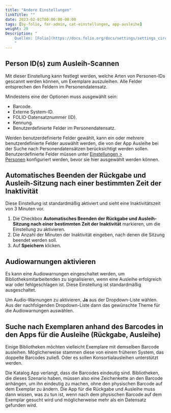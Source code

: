 ```yaml
---
title: "Andere Einstellungen"
linkTitle: ""
date: 2023-02-01T00:00:00-00:00
tags: [by-folio, for-admin, cat-einstellungen, app-ausleihe]
weight: 20
Description: "
    Quellen: [Folio](https://docs.folio.org/docs/settings/settings_circulation/settings_circulation/#settings--circulation--other-settings ) & [GBV](https://info.gbv.de/display/FOLIOGBVEXTERN/Einstellungen+(Ausleihe):+Andere+Einstellungen)
    "
---
```


## Person ID(s) zum Ausleih-Scannen

Mit dieser Einstellung kann festlegt werden, welche Arten von Personen-IDs gescannt werden können, um Exemplare auszuleihen. Alle Felder entsprechen den Feldern im Personendatensatz.

Mindestens eine der Optionen muss ausgewählt sein:

-   Barcode.
-   Externe System-ID.
-   FOLIO-Datensatznummer (ID).
-   Kennung.
-   Benutzerdefinierte Felder im Personendatensatz.

Werden benutzerdefinierte Felder gewählt, kann ein oder mehrere benutzerdefinierte Felder auswählt werden, die von der App Ausleihe bei der Suche nach Personendatensätzen berücksichtigt werden sollen. Benutzerdefinierte Felder müssen unter [Einstellungen > Personen](https://info.gbv.de/pages/viewpage.action?pageId=841416803) konfiguriert werden, bevor sie hier ausgewählt werden können.

## Automatisches Beenden der Rückgabe und Ausleih-Sitzung nach einer bestimmten Zeit der Inaktivität

Diese Einstellung ist standardmäßig aktiviert und sieht eine Inaktivitätszeit von 3 Minuten vor.

1.  Die Checkbox **Automatisches Beenden der Rückgabe und Ausleih-Sitzung nach einer bestimmten Zeit der Inaktivität** markieren, um die Einstellung zu aktivieren.
2.  Die Anzahl der Minuten der Inaktivität eingeben, nach denen die Sitzung beendet werden soll.
3.  Auf **Speichern** klicken.

## Audiowarnungen aktivieren

Es kann eine Audiowarnungen eingeschaltet werden, um Bibliotheksmitarbeitenden zu signalisieren, wenn eine Ausleihe erfolgreich war oder fehlgeschlagen ist. Diese Einstellung ist standardmäßig ausgeschaltet.

Um Audio-Warnungen zu aktivieren, **Ja** aus der Dropdown-Liste wählen. Aus der nachfolgenden Dropdown-Liste dann das gewünschte Theme für die Audiowarnungen auswählen.

## Suche nach Exemplaren anhand des Barcodes in den Apps für die Ausleihe (Rückgabe, Ausleihe)

Einige Bibliotheken möchten vielleicht Exemplare mit demselben Barcode ausleihen. Möglicherweise stammen diese von einem früheren System, das doppelte Barcodes zuließ. Oder es sollen Konsortialausleihen unterstützt werden.

Die Katalog App verlangt, dass die Barcodes eindeutig sind. Bibliotheken, die dieses Szenario haben, müssen also eine Zeichenkette an den Barcode anhängen, um ihn eindeutig zu machen, ohne den physischen Barcode auf dem Exemplar zu ändern. Die App für die Rückgabe und Ausleihe muss dann wissen, was zu tun ist, wenn nach dem physischen Barcode auf dem Exemplar gesucht wird und möglicherweise mehr als ein Datensatz gefunden wird.
